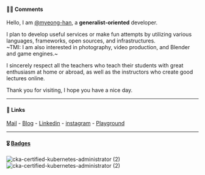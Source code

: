 #### ✍🏻 Comments
Hello, I am [@myeong-han](https://github.com/myeong-han/), a **generalist-oriented** developer.

I plan to develop useful services or make fun attempts by utilizing various languages, frameworks, open sources, and infrastructures.   
~TMI: I am also interested in photography, video production, and Blender and game engines.~

I sincerely respect all the teachers who teach their students with great enthusiasm at home or abroad, as well as the instructors who create good lectures online.

Thank you for visiting, I hope you have a nice day.

---

#### 🔗 Links
[Mail](mailto:ames11118@gmail.com) - [Blog](https://myeong-han.github.io/) - [Linkedin](https://www.linkedin.com/in/warren8/) - [instagram](https://www.instagram.com/mjonnir/) - [Playground]()

---

#### 🎖️ [Badges](https://www.credly.com/users/myeonghan-kim.f0d8163e/badges)
![cka-certified-kubernetes-administrator (2)](https://github.com/myeong-han/myeong-han/assets/31746222/9ac45ba1-aeb1-452e-9bf9-91445fad04e1)
![cka-certified-kubernetes-administrator (2)](https://github.com/myeong-han/myeong-han/assets/31746222/9ac45ba1-aeb1-452e-9bf9-91445fad04e1)
<!-- image size: 150px,150px ->
